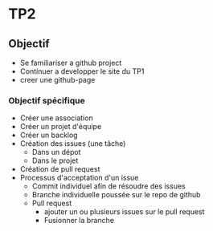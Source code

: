 # TP2
## Objectif
- Se familiariser a github project
- Continuer a developper le site du TP1
- creer une github-page

### Objectif spécifique
- Créer une association
- Créer un projet d'équipe
- Créer un backlog
- Création des issues (une tâche) 
    - Dans un dépot 
    - Dans le projet
- Création de pull request
- Processus d'acceptation d'un issue
    - Commit individuel afin de résoudre des issues
    - Branche individuelle poussée sur le repo de github
    - Pull request
        - ajouter un ou plusieurs issues sur le pull request
        - Fusionner la branche
